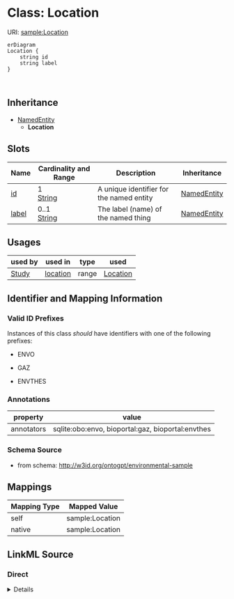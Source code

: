 

# Class: Location



URI: [sample:Location](http://w3id.org/ontogpt/environmental-sample/Location)



```mermaid
erDiagram
Location {
    string id  
    string label  
}



```




## Inheritance
* [NamedEntity](NamedEntity.md)
    * **Location**



## Slots

| Name | Cardinality and Range | Description | Inheritance |
| ---  | --- | --- | --- |
| [id](id.md) | 1 <br/> [String](String.md) | A unique identifier for the named entity | [NamedEntity](NamedEntity.md) |
| [label](label.md) | 0..1 <br/> [String](String.md) | The label (name) of the named thing | [NamedEntity](NamedEntity.md) |





## Usages

| used by | used in | type | used |
| ---  | --- | --- | --- |
| [Study](Study.md) | [location](location.md) | range | [Location](Location.md) |






## Identifier and Mapping Information


### Valid ID Prefixes

Instances of this class *should* have identifiers with one of the following prefixes:

* ENVO

* GAZ

* ENVTHES






### Annotations

| property | value |
| --- | --- |
| annotators | sqlite:obo:envo, bioportal:gaz, bioportal:envthes |



### Schema Source


* from schema: http://w3id.org/ontogpt/environmental-sample




## Mappings

| Mapping Type | Mapped Value |
| ---  | ---  |
| self | sample:Location |
| native | sample:Location |







## LinkML Source

<!-- TODO: investigate https://stackoverflow.com/questions/37606292/how-to-create-tabbed-code-blocks-in-mkdocs-or-sphinx -->

### Direct

<details>
```yaml
name: Location
id_prefixes:
- ENVO
- GAZ
- ENVTHES
annotations:
  annotators:
    tag: annotators
    value: sqlite:obo:envo, bioportal:gaz, bioportal:envthes
from_schema: http://w3id.org/ontogpt/environmental-sample
is_a: NamedEntity

```
</details>

### Induced

<details>
```yaml
name: Location
id_prefixes:
- ENVO
- GAZ
- ENVTHES
annotations:
  annotators:
    tag: annotators
    value: sqlite:obo:envo, bioportal:gaz, bioportal:envthes
from_schema: http://w3id.org/ontogpt/environmental-sample
is_a: NamedEntity
attributes:
  id:
    name: id
    annotations:
      prompt.skip:
        tag: prompt.skip
        value: 'true'
    description: A unique identifier for the named entity
    comments:
    - this is populated during the grounding and normalization step
    from_schema: http://w3id.org/ontogpt/environmental-sample
    rank: 1000
    identifier: true
    alias: id
    owner: Location
    domain_of:
    - NamedEntity
    - Publication
    range: string
    required: true
  label:
    name: label
    annotations:
      owl:
        tag: owl
        value: AnnotationProperty, AnnotationAssertion
    description: The label (name) of the named thing
    from_schema: http://w3id.org/ontogpt/environmental-sample
    aliases:
    - name
    rank: 1000
    slot_uri: rdfs:label
    alias: label
    owner: Location
    domain_of:
    - NamedEntity
    range: string

```
</details>